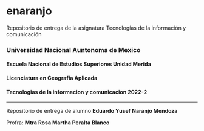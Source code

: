 # enaranjo
Repositorio de entrega de la asignatura Tecnologías de la información y comunicación
### Universidad Nacional Auntonoma de Mexico 
#### Escuela Nacional de Estudios Superiores  Unidad Merida
#### Licenciatura en Geografia Aplicada
#### Tecnologias de la informacion y comunicacion  2022-2
---
Repositorio  de entrega de alumno **Eduardo Yusef Naranjo Mendoza**


Profra: **Mtra Rosa  Martha Peralta Blanco**
